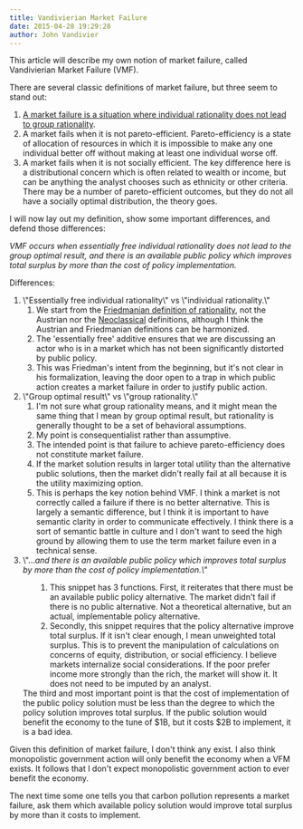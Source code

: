 ```yaml
---
title: Vandivierian Market Failure
date: 2015-04-28 19:29:28
author: John Vandivier
---
```




This article will describe my own notion of market failure, called Vandivierian Market Failure (VMF).

There are several classic definitions of market failure, but three seem to stand out:
<ol>
	<li><a href=\"http://www.daviddfriedman.com/Machinery_3d_Edition/Market%20Failure.htm\">A market failure is a situation where individual rationality does not lead to group rationality</a>.</li>
	<li>A market fails when it is not pareto-efficient. Pareto-efficiency is a state of allocation of resources in which it is impossible to make any one individual better off without making at least one individual worse off.</li>
	<li>A market fails when it is not socially efficient. The key difference here is a distributional concern which is often related to wealth or income, but can be anything the analyst chooses such as ethnicity or other criteria. There may be a number of pareto-efficient outcomes, but they do not all have a socially optimal distribution, the theory goes.</li>
</ol>
I will now lay out my definition, show some important differences, and defend those differences:

<em>VMF occurs when essentially free individual rationality does not lead to the group optimal result, and there is an available public policy which improves total surplus by more than the cost of policy implementation.</em>

Differences:
<ol>
	<li>\"Essentially free individual rationality\" vs \"individual rationality.\"
<ol>
	<li>We start from the <a href=\"https://mises.org/library/trouble-david-friedmans-rationality\">Friedmanian definition of rationality</a>, not the Austrian nor the <a href=\"https://en.wikipedia.org/w/index.php?title=Rational_choice_theory&amp;oldid=655434970#Actions.2C_assumptions.2C_and_individual_preferences\">Neoclassical</a> definitions, although I think the Austrian and Friedmanian definitions can be harmonized.</li>
	<li>The 'essentially free' additive ensures that we are discussing an actor who is in a market which has not been significantly distorted by public policy.</li>
	<li>This was Friedman's intent from the beginning, but it's not clear in his formalization, leaving the door open to a trap in which public action creates a market failure in order to justify public action.</li>
</ol>
</li>
	<li>\"Group optimal result\" vs \"group rationality.\"
<ol>
	<li>I'm not sure what group rationality means, and it might mean the same thing that I mean by group optimal result, but rationality is generally thought to be a set of behavioral assumptions.</li>
	<li>My point is consequentialist rather than assumptive.</li>
	<li>The intended point is that failure to achieve pareto-efficiency does not constitute market failure.</li>
	<li>If the market solution results in larger total utility than the alternative public solutions, then the market didn't really fail at all because it is the utility maximizing option.</li>
	<li>This is perhaps the key notion behind VMF. I think a market is not correctly called a failure if there is no better alternative. This is largely a semantic difference, but I think it is important to have semantic clarity in order to communicate effectively. I think there is a sort of semantic battle in culture and I don't want to seed the high ground by allowing them to use the term market failure even in a technical sense.</li>
</ol>
</li>
	<li>\"...<em>and there is an available public policy which improves total surplus by more than the cost of policy implementation.\"</em>
<ol>
<ol>
	<li>This snippet has 3 functions. First, it reiterates that there must be an available public policy alternative. The market didn't fail if there is no public alternative. Not a theoretical alternative, but an actual, implementable policy alternative.</li>
	<li>Secondly, this snippet requires that the policy alternative improve total surplus. If it isn't clear enough, I mean unweighted total surplus. This is to prevent the manipulation of calculations on concerns of equity, distribution, or social efficiency. I believe markets internalize social considerations. If the poor prefer income more strongly than the rich, the market will show it. It does not need to be imputed by an analyst.</li>
</ol>
</ol>
The third and most important point is that the cost of implementation of the public policy solution must be less than the degree to which the policy solution improves total surplus. If the public solution would benefit the economy to the tune of $1B, but it costs $2B to implement, it is a bad idea.</li>
</ol>
Given this definition of market failure, I don't think any exist. I also think monopolistic government action will only benefit the economy when a VFM exists. It follows that I don't expect monopolistic government action to ever benefit the economy.

The next time some one tells you that carbon pollution represents a market failure, ask them which available policy solution would improve total surplus by more than it costs to implement.
